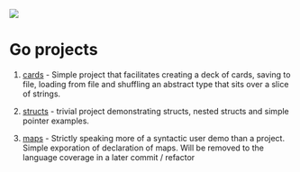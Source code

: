 ![](https://hackernoon.com/drafts/0fnv29qd.png)

# Go projects

1. [cards](https://github.com/irisida/golang/tree/master/projects/01_cards) - Simple project that facilitates creating a deck of cards, saving to file, loading from file and shuffling an abstract type that sits over a slice of strings.

2. [structs](https://github.com/irisida/golang/tree/master/projects/02_structs) - trivial project demonstrating structs, nested structs and simple pointer examples.

3. [maps](https://github.com/irisida/golang/tree/master/projects/03_maps) - Strictly speaking more of a syntactic user demo than a project. Simple exporation of declaration of maps. Will be removed to the language coverage in a later commit / refactor
